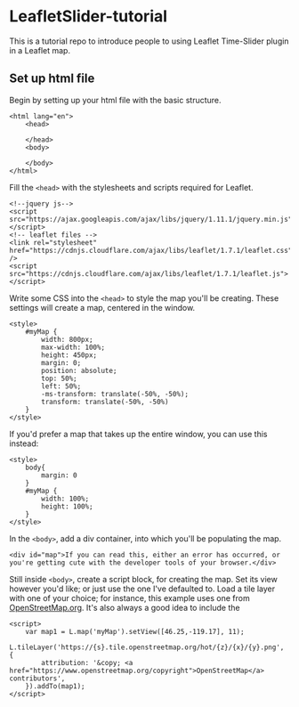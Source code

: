 # LeafletSlider-tutorial
This is a tutorial repo to introduce people to using Leaflet Time-Slider plugin in a Leaflet map.

## Set up html file
Begin by setting up your html file with the basic structure.

    <html lang="en">
        <head>

        </head>
        <body>

        </body>
    </html>

Fill the `<head>` with the stylesheets and scripts required for Leaflet.

    <!--jquery js-->
    <script src="https://ajax.googleapis.com/ajax/libs/jquery/1.11.1/jquery.min.js"></script>
    <!-- leaflet files -->
    <link rel="stylesheet" href="https://cdnjs.cloudflare.com/ajax/libs/leaflet/1.7.1/leaflet.css" />
    <script src="https://cdnjs.cloudflare.com/ajax/libs/leaflet/1.7.1/leaflet.js"></script>

Write some CSS into the `<head>` to style the map you'll be creating. These settings will create a map, centered in the window.

    <style>
        #myMap {
            width: 800px;
            max-width: 100%;
            height: 450px;
            margin: 0;
            position: absolute;
            top: 50%;
            left: 50%;
            -ms-transform: translate(-50%, -50%);
            transform: translate(-50%, -50%)
        }
    </style>

If you'd prefer a map that takes up the entire window, you can use this instead:

    <style>
        body{
            margin: 0
        }
        #myMap {
            width: 100%;
            height: 100%;
        }
    </style>

In the `<body>`, add a div container, into which you'll be populating the map.

    <div id="map">If you can read this, either an error has occurred, or you're getting cute with the developer tools of your browser.</div>

Still inside `<body>`, create a script block, for creating the map. Set its view however you'd like; or just use the one I've defaulted to. Load a tile layer with one of your choice; for instance, this example uses one from [OpenStreetMap.org](https://www.openstreetmap.org/). It's also always a good idea to include the

    <script>
        var map1 = L.map('myMap').setView([46.25,-119.17], 11);
        L.tileLayer('https://{s}.tile.openstreetmap.org/hot/{z}/{x}/{y}.png', {
            attribution: '&copy; <a href="https://www.openstreetmap.org/copyright">OpenStreetMap</a> contributors',
        }).addTo(map1);
    </script>
